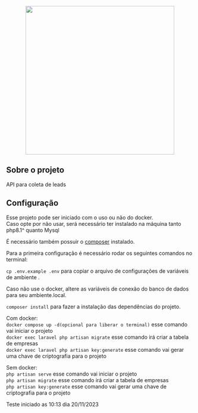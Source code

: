<p align="center"><a href="https://laravel.com" target="_blank"><img src="https://raw.githubusercontent.com/laravel/art/master/logo-lockup/5%20SVG/2%20CMYK/1%20Full%20Color/laravel-logolockup-cmyk-red.svg" width="400"></a></p>

</p>

## Sobre o projeto

API para coleta de leads

## Configuração

Esse projeto pode ser iniciado com o uso ou não do docker.\
Caso opte por não usar, será necessário ter instalado na máquina tanto php8.1^ quanto Mysql

É necessário também possuir o [composer](https://getcomposer.org) instalado.

Para a primeira configuração é necessário rodar os seguintes comandos no terminal:

`cp .env.example .env` para copiar o arquivo de configurações de variáveis de ambiente .

Caso não use o docker, altere as variáveis de conexão do banco de dados para seu ambiente.local.

`composer install` para fazer a instalação das dependências do projeto.

Com docker: \
`docker compose up -d(opcional para liberar o terminal)` esse comando vai iniciar o projeto\
`docker exec laravel php artisan migrate` esse comando irá criar a tabela de empresas\
`docker exec laravel php artisan key:generate` esse comando vai gerar uma chave de criptografia para o projeto

Sem docker: \
`php artisan serve` esse comando vai iniciar o projeto\
`php artisan migrate` esse comando irá criar a tabela de empresas\
`php artisan key:generate` esse comando vai gerar uma chave de criptografia para o projeto

Teste iniciado as 10:13 dia 20/11/2023
